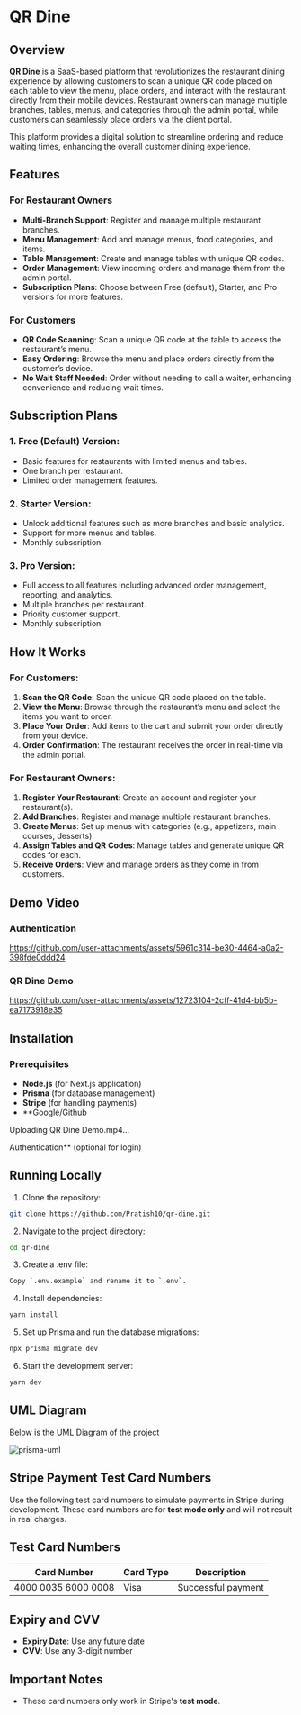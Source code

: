 # QR Dine

## Overview

**QR Dine** is a SaaS-based platform that revolutionizes the restaurant dining experience by allowing customers to scan a unique QR code placed on
each table to view the menu, place orders, and interact with the restaurant directly from their mobile devices. Restaurant owners can manage multiple
branches, tables, menus, and categories through the admin portal, while customers can seamlessly place orders via the client portal.

This platform provides a digital solution to streamline ordering and reduce waiting times, enhancing the overall customer dining experience.

## Features

### For Restaurant Owners

- **Multi-Branch Support**: Register and manage multiple restaurant branches.
- **Menu Management**: Add and manage menus, food categories, and items.
- **Table Management**: Create and manage tables with unique QR codes.
- **Order Management**: View incoming orders and manage them from the admin portal.
- **Subscription Plans**: Choose between Free (default), Starter, and Pro versions for more features.

### For Customers

- **QR Code Scanning**: Scan a unique QR code at the table to access the restaurant’s menu.
- **Easy Ordering**: Browse the menu and place orders directly from the customer’s device.
- **No Wait Staff Needed**: Order without needing to call a waiter, enhancing convenience and reducing wait times.

## Subscription Plans

### 1. **Free (Default) Version**:

- Basic features for restaurants with limited menus and tables.
- One branch per restaurant.
- Limited order management features.

### 2. **Starter Version**:

- Unlock additional features such as more branches and basic analytics.
- Support for more menus and tables.
- Monthly subscription.

### 3. **Pro Version**:

- Full access to all features including advanced order management, reporting, and analytics.
- Multiple branches per restaurant.
- Priority customer support.
- Monthly subscription.

## How It Works

### For Customers:

1. **Scan the QR Code**: Scan the unique QR code placed on the table.
2. **View the Menu**: Browse through the restaurant’s menu and select the items you want to order.
3. **Place Your Order**: Add items to the cart and submit your order directly from your device.
4. **Order Confirmation**: The restaurant receives the order in real-time via the admin portal.

### For Restaurant Owners:

1. **Register Your Restaurant**: Create an account and register your restaurant(s).
2. **Add Branches**: Register and manage multiple restaurant branches.
3. **Create Menus**: Set up menus with categories (e.g., appetizers, main courses, desserts).
4. **Assign Tables and QR Codes**: Manage tables and generate unique QR codes for each.
5. **Receive Orders**: View and manage orders as they come in from customers.




## Demo Video

### Authentication
https://github.com/user-attachments/assets/5961c314-be30-4464-a0a2-398fde0ddd24

### QR Dine Demo
https://github.com/user-attachments/assets/12723104-2cff-41d4-bb5b-ea7173918e35

## Installation

### Prerequisites

- **Node.js** (for Next.js application)
- **Prisma** (for database management)
- **Stripe** (for handling payments)
- **Google/Github

Uploading QR Dine Demo.mp4…

 Authentication** (optional for login)

## Running Locally

1. Clone the repository:

```bash
git clone https://github.com/Pratish10/qr-dine.git
```

2. Navigate to the project directory:

```bash
cd qr-dine
```

3. Create a .env file:

```bash
Copy `.env.example` and rename it to `.env`.
```

4. Install dependencies:

```bash
yarn install
```

5. Set up Prisma and run the database migrations:

```bash
npx prisma migrate dev
```

6. Start the development server:

```bash
yarn dev
```

## UML Diagram
Below is the UML Diagram of the project

![prisma-uml](https://github.com/user-attachments/assets/68353458-dc16-4bfe-87db-d5e20a1f25eb)

## Stripe Payment Test Card Numbers
Use the following test card numbers to simulate payments in Stripe during development. These card numbers are for **test mode only** and will not result in real charges.

## Test Card Numbers
| **Card Number**        | **Card Type**     | **Description**                        |
|------------------------|-------------------|----------------------------------------|
| 4000 0035 6000 0008    | Visa              | Successful payment                     |

## Expiry and CVV
- **Expiry Date**: Use any future date  
- **CVV**: Use any 3-digit number

## Important Notes
- These card numbers only work in Stripe's **test mode**.  

